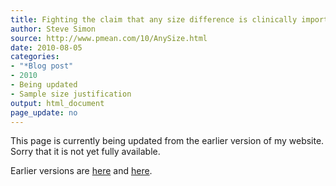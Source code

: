 ```yaml
---
title: Fighting the claim that any size difference is clinically important
author: Steve Simon
source: http://www.pmean.com/10/AnySize.html
date: 2010-08-05
categories:
- "*Blog post"
- 2010
- Being updated
- Sample size justification
output: html_document
page_update: no
---
```


This page is currently being updated from the earlier version of my website. Sorry that it is not yet fully available.

<!---More--->

Earlier versions are [here][sim1] and [here][sim2].

[sim1]: http://www.pmean.com/10/AnySize.html
[sim2]: http://new.pmean.com/any-size/
